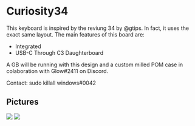 # Curiosity34

This keyboard is inspired by the reviung 34 by @gtips. In fact, it uses the exact same layout. The main features of this board are:
* Integrated
* USB-C Through C3 Daughterboard

A GB will be running with this design and a custom milled POM case in colaboration with Glow#2411 on Discord.

Contact: sudo killall windows#0042

## Pictures
![](https://media.discordapp.net/attachments/812721979823357962/932822352335609956/rev34-discord-terminal.png?width=1239&height=617)
![](https://media.discordapp.net/attachments/812721979823357962/932822352532746300/rev34-discord-terminal_back.jpg?width=1239&height=617)
